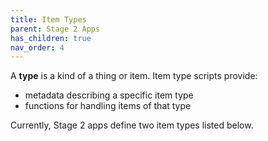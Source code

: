 ```yaml
---
title: Item Types
parent: Stage 2 Apps
has_children: true
nav_order: 4
---
```


A **type** is a kind of a thing or item. 
Item type scripts provide:
- metadata describing a specific item type
- functions for handling items of that type

Currently, Stage 2 apps define two item types listed below.
